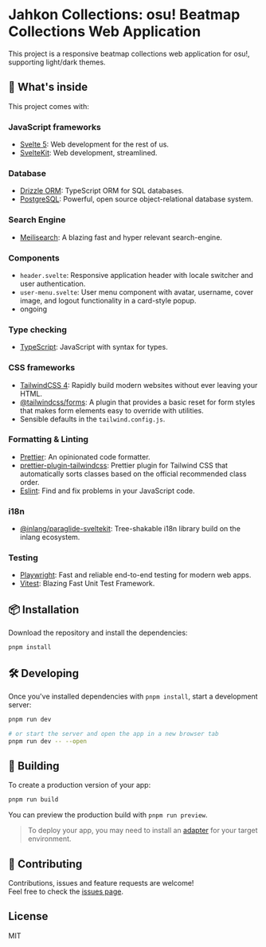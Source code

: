 # Jahkon Collections: osu! Beatmap Collections Web Application

This project is a responsive beatmap collections web application for osu!, supporting light/dark themes.

## 🧰 What's inside

This project comes with:

### JavaScript frameworks

- [Svelte 5](https://svelte.dev): Web development for the rest of us.
- [SvelteKit](https://svelte.dev/docs/kit): Web development, streamlined.

### Database

- [Drizzle ORM](https://orm.drizzle.team/): TypeScript ORM for SQL databases.
- [PostgreSQL](https://www.postgresql.org/): Powerful, open source object-relational database system.

### Search Engine

- [Meilisearch](https://www.meilisearch.com/): A blazing fast and hyper relevant search-engine.

### Components

- `header.svelte`: Responsive application header with locale switcher and user authentication.
- `user-menu.svelte`: User menu component with avatar, username, cover image, and logout functionality in a card-style popup.
- ongoing

### Type checking

- [TypeScript](https://www.typescriptlang.org): JavaScript with syntax for types.

### CSS frameworks

- [TailwindCSS 4](https://tailwindcss.com): Rapidly build modern websites without ever leaving your HTML.
- [@tailwindcss/forms](https://github.com/tailwindlabs/tailwindcss-forms): A plugin that provides a basic reset for form styles that makes form elements easy to override with utilities.
- Sensible defaults in the `tailwind.config.js`.

### Formatting & Linting

- [Prettier](https://prettier.io): An opinionated code formatter.
- [prettier-plugin-tailwindcss](https://github.com/tailwindlabs/prettier-plugin-tailwindcss): Prettier plugin for Tailwind CSS that automatically sorts classes based on the official recommended class order.
- [Eslint](https://eslint.org): Find and fix problems in your JavaScript code.

### i18n

- [@inlang/paraglide-sveltekit](https://github.com/opral/inlang-paraglide-js): Tree-shakable i18n library build on the inlang ecosystem.

### Testing

- [Playwright](https://playwright.dev): Fast and reliable end-to-end testing for modern web apps.
- [Vitest](https://vitest.dev/): Blazing Fast Unit Test Framework.

## 📦 Installation

Download the repository and install the dependencies:

```bash
pnpm install
```

## 🛠️ Developing

Once you've installed dependencies with `pnpm install`, start a development server:

```bash
pnpm run dev

# or start the server and open the app in a new browser tab
pnpm run dev -- --open
```

## 🚀 Building

To create a production version of your app:

```bash
pnpm run build
```

You can preview the production build with `pnpm run preview`.

> To deploy your app, you may need to install an [adapter](https://svelte.dev/docs/kit/adapters) for your target environment.

## 🤝 Contributing

Contributions, issues and feature requests are welcome!
<br />
Feel free to check the [issues page](https://github.com/zeee2/jahkon_collections/issues).

## License

MIT